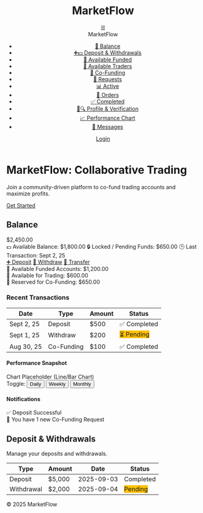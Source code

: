 <!DOCTYPE html>
<html lang="en">
<head>
    <meta charset="UTF-8">
    <meta name="viewport" content="width=device-width, initial-scale=1.0">
    <title>MarketFlow - Collaborative Trading Platform</title>
    <link rel="stylesheet" href="https://cdnjs.cloudflare.com/ajax/libs/font-awesome/6.4.2/css/all.min.css">
    <style>
        /* CSS Variables */
        :root {
            --primary: #0a1f44;
            --secondary: #d4af37;
            --light-bg: #f9f9f9;
            --white: #fff;
            --text: #333;
            --shadow: rgba(0,0,0,0.1);
        }

   /* Global Styles */
        body {
            font-family: 'Segoe UI', sans-serif;
            background: var(--light-bg);
            color: var(--text);
            margin: 0;
            padding: 0;
            line-height: 1.6;
            overflow-x: hidden;
        }

  /* Header Styles */
        header {
            background: #4a2626;
            color: var(--white);
            padding: 1rem;
            display: flex;
            justify-content: space-between;
            align-items: center;
            box-shadow: 0 2px 5px var(--shadow);
            position: sticky;
            top: 0;
            z-index: 100;
        }

  .header-title h1 {
            margin: 0;
            font-size: 1.5rem;
        }

  nav {
            display: flex;
            align-items: center;
            gap: 1rem;
        }

  .hamburger {
            font-size: 1.5rem;
            cursor: pointer;
            position: relative;
        }

 .hamburger-menu {
            display: none;
            position: absolute;
            top: 100%;
            right: 0;
            width: 250px;
            background: var(--white);
            padding: 1rem;
            border-right: 1px solid #eee;
            box-shadow: 2px 2px 5px var(--shadow);
            z-index: 60;
        }

.hamburger.active .hamburger-menu {
            display: block;
        }

  .hamburger .brand {
            font-size: 1.2rem;
            font-weight: bold;
            margin-bottom: 1rem;
            text-align: center;
        }

  .hamburger-menu ul {
            list-style: none;
            padding: 0;
        }

  .hamburger-menu ul li a {
            display: flex;
            align-items: center;
            padding: 0.5rem;
            color: var(--text);
            text-decoration: none;
        }

  .hamburger-menu ul li a:hover {
            background: var(--light-bg);
            border-radius: 5px;
        }

  .btn {
            padding: 0.5rem 1rem;
            border: none;
            border-radius: 20px;
            cursor: pointer;
            text-decoration: none;
            background: var(--secondary);
            color: var(--primary);
            display: inline-flex;
            align-items: center;
            gap: 0.5rem;
        }

 .btn:hover {
            opacity: 0.9;
        }

 /* Main Content */
        .main-content {
            padding: 2rem;
        }

 /* Balance Section */
        #balance {
            background: var(--white);
            padding: 1.5rem;
            border-radius: 10px;
            box-shadow: 0 2px 5px var(--shadow);
            margin-bottom: 2rem;
        }

 /* Wallet Overview */
        .wallet-overview {
            text-align: center;
            margin-bottom: 1.5rem;
        }

 .main-balance {
            font-size: 2rem;
            font-weight: bold;
            color: var(--primary);
            margin-bottom: 0.5rem;
        }

.sub-row {
            display: flex;
            justify-content: center;
            gap: 2rem;
            margin-bottom: 0.5rem;
        }

  .sub-row span {
            display: flex;
            align-items: center;
            gap: 0.3rem;
        }

  /* Quick Action Buttons */
        .quick-actions {
            display: flex;
            justify-content: center;
            gap: 1rem;
            margin-bottom: 1.5rem;
        }

  /* Fund Allocation */
        .fund-allocation {
            display: grid;
            grid-template-columns: repeat(auto-fit, minmax(200px, 1fr));
            gap: 1rem;
            margin-bottom: 1.5rem;
        }

 .allocation-card {
            background: var(--light-bg);
            padding: 1rem;
            border-radius: 10px;
            text-align: center;
        }

  /* Recent Transactions */
        .transactions-table {
            width: 100%;
            border-collapse: collapse;
            background: var(--white);
            box-shadow: 0 2px 5px var(--shadow);
        }

 .transactions-table th, .transactions-table td {
            padding: 0.5rem;
            text-align: left;
            border-bottom: 1px solid #ccc;
        }

 .transactions-table th {
            background: var(--primary);
            color: var(--white);
        }

.status {
            padding: 0.25rem 0.5rem;
            border-radius: 5px;
            color: var(--white);
            font-size: 0.875rem;
        }

  .status-completed { background: #28a745; }
        .status-pending { background: #ffc107; }

 /* Performance Snapshot */
        .performance-snapshot {
            height: 150px;
            background: #eee;
            text-align: center;
            padding: 1rem;
            margin-bottom: 1.5rem;
        }

  /* Notifications */
        .notifications {
            background: var(--light-bg);
            padding: 1rem;
            border-radius: 10px;
            margin-top: 1rem;
        }

 .notification-item {
            display: flex;
            align-items: center;
            gap: 0.5rem;
            margin-bottom: 0.5rem;
        }

 /* Footer */
        footer {
            text-align: center;
            padding: 1rem;
            background: var(--primary);
            color: var(--white);
            position: relative;
            bottom: 0;
            width: 100%;
        }

  /* Utility Classes */
        .hidden {
            display: none;
        }

 /* Responsive Design */
        @media (max-width: 768px) {
            .sub-row {
                flex-direction: column;
                gap: 0.5rem;
            }
            .quick-actions {
                flex-direction: column;
                gap: 0.5rem;
            }
            .fund-allocation {
                grid-template-columns: 1fr;
            }
        }
    </style>
</head>
<body>
    <header>
        <div class="header-title">
            <h1>MarketFlow</h1>
        </div>
        <nav>
            <div class="hamburger" onclick="toggleMenu()">
                ☰
                <div class="hamburger-menu">
                    <div class="brand">MarketFlow</div>
                    <ul>
                        <li><a href="#balance"><span role="img" aria-label="bank">🏦</span> Balance</a></li>
                        <li><a href="#deposit-withdrawals"><span role="img" aria-label="plus-money">➕💵</span> Deposit & Withdrawals</a></li>
                        <li><a href="#available-funded"><span role="img" aria-label="briefcase">💼</span> Available Funded</a></li>
                        <li><a href="#available-traders"><span role="img" aria-label="people">👥</span> Available Traders</a></li>
                        <li><a href="#co-funding"><span role="img" aria-label="handshake">🤝</span> Co-Funding</a></li>
                        <li><a href="#requests"><span role="img" aria-label="envelope">📩</span> Requests</a></li>
                        <li><a href="#active"><span role="img" aria-label="chart">📊</span> Active</a></li>
                        <li><a href="#orders"><span role="img" aria-label="document">📑</span> Orders</a></li>
                        <li><a href="#completed"><span role="img" aria-label="check">✅</span> Completed</a></li>
                        <li><a href="#profile-verification"><span role="img" aria-label="user-id">👤🔍</span> Profile & Verification</a></li>
                        <li><a href="#performance-chart"><span role="img" aria-label="graph">📈</span> Performance Chart</a></li>
                        <li><a href="#messages"><span role="img" aria-label="speech">💬</span> Messages</a></li>
                    </ul>
                </div>
            </div>
            <a href="#" id="auth-btn" class="btn btn-primary">Login</a>
        </nav>
    </header>

 <div id="home-content">
        <div class="hero">
            <h1>MarketFlow: Collaborative Trading</h1>
            <p>Join a community-driven platform to co-fund trading accounts and maximize profits.</p>
            <a href="#" class="btn btn-primary" onclick="login()">Get Started</a>
        </div>
    </div>

 <div id="dashboard-content" class="hidden">
        <div class="dashboard">
            <main class="main-content">
                <section id="balance">
                    <h2>Balance</h2>
  <!-- 1. Top Section (Wallet Overview) -->
                    <div class="wallet-overview">
                        <div class="main-balance">$2,450.00</div>
                        <div class="sub-row">
                            <span><span role="img" aria-label="money">💵</span> Available Balance: $1,800.00</span>
                            <span><span role="img" aria-label="lock">🔒</span> Locked / Pending Funds: $650.00</span>
                            <span><span role="img" aria-label="clock">🕒</span> Last Transaction: Sept 2, 25</span>
                        </div>
                    </div>
 <!-- 2. Quick Action Buttons -->
                    <div class="quick-actions">
                        <a href="#deposit" class="btn"><span role="img" aria-label="plus">➕</span> Deposit</a>
                        <a href="#withdraw" class="btn"><span role="img" aria-label="withdraw">💸</span> Withdraw</a>
                        <a href="#transfer" class="btn"><span role="img" aria-label="transfer">🔄</span> Transfer</a>
                    </div>
  <!-- 3. Fund Allocation -->
                    <div class="fund-allocation">
                        <div class="allocation-card">
                            <span role="img" aria-label="briefcase">💼</span> Available Funded Accounts: $1,200.00
                        </div>
                        <div class="allocation-card">
                            <span role="img" aria-label="people">👥</span> Available for Trading: $600.00
                        </div>
                        <div class="allocation-card">
                            <span role="img" aria-label="handshake">🤝</span> Reserved for Co-Funding: $650.00
                        </div>
                    </div>
 <!-- 4. Recent Transactions -->
                    <h3>Recent Transactions</h3>
                    <table class="transactions-table">
                        <thead>
                            <tr>
                                <th>Date</th>
                                <th>Type</th>
                                <th>Amount</th>
                                <th>Status</th>
                            </tr>
                        </thead>
                        <tbody>
                            <tr>
                                <td>Sept 2, 25</td>
                                <td>Deposit</td>
                                <td>$500</td>
                                <td><span class="status status-completed">✅ Completed</span></td>
                            </tr>
                            <tr>
                                <td>Sept 1, 25</td>
                                <td>Withdraw</td>
                                <td>$200</td>
                                <td><span class="status status-pending">⏳ Pending</span></td>
                            </tr>
                            <tr>
                                <td>Aug 30, 25</td>
                                <td>Co-Funding</td>
                                <td>$100</td>
                                <td><span class="status status-completed">✅ Completed</span></td>
                            </tr>
                        </tbody>
                    </table>
  <!-- 5. Performance Snapshot -->
                    <div class="performance-snapshot">
                        <h4>Performance Snapshot</h4>
                        <div>Chart Placeholder (Line/Bar Chart)</div>
                        <div>Toggle: <button>Daily</button> <button>Weekly</button> <button>Monthly</button></div>
                    </div>
   <!-- 6. Notifications -->
                    <div class="notifications">
                        <h4>Notifications</h4>
                        <div class="notification-item">
                            <span role="img" aria-label="check">✅</span> Deposit Successful
                        </div>
                        <div class="notification-item">
                            <span role="img" aria-label="handshake">🤝</span> You have 1 new Co-Funding Request
                        </div>
                    </div>
                </section>
 <!-- Other sections remain unchanged but can be added as needed -->
                <section id="deposit-withdrawals">
                    <h2>Deposit & Withdrawals</h2>
                    <p>Manage your deposits and withdrawals.</p>
                    <table>
                        <thead>
                            <tr>
                                <th>Type</th>
                                <th>Amount</th>
                                <th>Date</th>
                                <th>Status</th>
                            </tr>
                        </thead>
                        <tbody>
                            <tr>
                                <td>Deposit</td>
                                <td>$5,000</td>
                                <td>2025-09-03</td>
                                <td><span class="status status-active">Completed</span></td>
                            </tr>
                            <tr>
                                <td>Withdrawal</td>
                                <td>$2,000</td>
                                <td>2025-09-04</td>
                                <td><span class="status status-pending">Pending</span></td>
                            </tr>
                        </tbody>
                    </table>
                </section>
                <!-- Add other sections as needed -->
            </main>
        </div>
    </div>

 <footer>
        <p>&copy; 2025 MarketFlow</p>
    </footer>

 <script>
        let isLoggedIn = false;

        function updateUI() {
            const homeContent = document.getElementById('home-content');
            const dashboardContent = document.getElementById('dashboard-content');
            const authBtn = document.getElementById('auth-btn');

            if (isLoggedIn) {
                homeContent.classList.add('hidden');
                dashboardContent.classList.remove('hidden');
                authBtn.textContent = 'Logout';
                authBtn.onclick = logout;
            } else {
                homeContent.classList.remove('hidden');
                dashboardContent.classList.add('hidden');
                authBtn.textContent = 'Login';
                authBtn.onclick = login;
            }
        }

        function toggleMenu() {
            const hamburger = document.querySelector('.hamburger');
            hamburger.classList.toggle('active');
        }

        function login() {
            isLoggedIn = true;
            updateUI();
        }

        function logout() {
            isLoggedIn = false;
            updateUI();
        }

        // Simulate initial login to show dashboard
        window.onload = () => {
            login();
        };
    </script>
</body>
</html>
